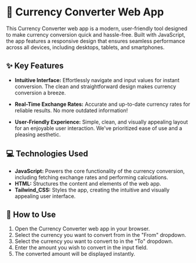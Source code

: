 # 💱 Currency Converter Web App

This Currency Converter web app is a modern, user-friendly tool designed to make currency conversion quick and hassle-free. Built with JavaScript, the app features a responsive design that ensures seamless performance across all devices, including desktops, tablets, and smartphones.

## ✨ Key Features

*   **Intuitive Interface:** Effortlessly navigate and input values for instant conversion.  The clean and straightforward design makes currency conversion a breeze.
*   **Real-Time Exchange Rates:** Accurate and up-to-date currency rates for reliable results.  No more outdated information!

*   **User-Friendly Experience:** Simple, clean, and visually appealing layout for an enjoyable user interaction.  We've prioritized ease of use and a pleasing aesthetic.

## 💻 Technologies Used

*   **JavaScript:** Powers the core functionality of the currency conversion, including fetching exchange rates and performing calculations.
*   **HTML:** Structures the content and elements of the web app.
*   **Tailwind_CSS:** Styles the app, creating the intuitive and visually appealing user interface.  

## 🚀 How to Use

1.  Open the Currency Converter web app in your browser.
2.  Select the currency you want to convert from in the "From" dropdown.
3.  Select the currency you want to convert to in the "To" dropdown.
4.  Enter the amount you wish to convert in the input field.
5.  The converted amount will be displayed instantly.

